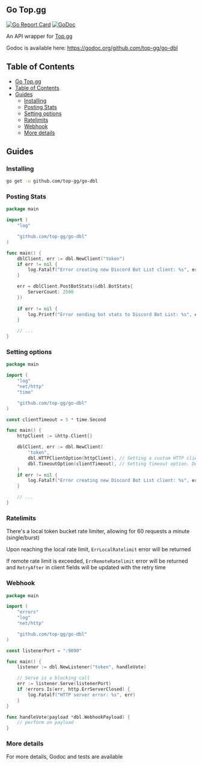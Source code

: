 ## Go Top.gg

[![Go Report Card](https://goreportcard.com/badge/github.com/top-gg/go-dbl)](https://goreportcard.com/report/github.com/top-gg/go-dbl)
[![GoDoc](https://godoc.org/github.com/top-gg/go-dbl?status.svg)](https://godoc.org/github.com/top-gg/go-dbl)

An API wrapper for [Top.gg](https://top.gg/)

Godoc is available here: https://godoc.org/github.com/top-gg/go-dbl

<!-- START doctoc generated TOC please keep comment here to allow auto update -->
<!-- DON'T EDIT THIS SECTION, INSTEAD RE-RUN doctoc TO UPDATE -->
## Table of Contents

- [Go Top.gg](#go-topgg)
- [Table of Contents](#table-of-contents)
- [Guides](#guides)
	- [Installing](#installing)
	- [Posting Stats](#posting-stats)
	- [Setting options](#setting-options)
	- [Ratelimits](#ratelimits)
	- [Webhook](#webhook)
	- [More details](#more-details)

<!-- END doctoc generated TOC please keep comment here to allow auto update -->

## Guides

### Installing

```bash
go get -u github.com/top-gg/go-dbl
```

### Posting Stats

```go
package main

import (
	"log"

	"github.com/top-gg/go-dbl"
)

func main() {
	dblClient, err := dbl.NewClient("token")
	if err != nil {
		log.Fatalf("Error creating new Discord Bot List client: %s", err)
	}

	err = dblClient.PostBotStats(&dbl.BotStats{
		ServerCount: 2500
	})
  
	if err != nil {
		log.Printf("Error sending bot stats to Discord Bot List: %s", err)
	}

	// ...
}
```

### Setting options

```go
package main

import (
	"log"
	"net/http"
	"time"

	"github.com/top-gg/go-dbl"
)

const clientTimeout = 5 * time.Second

func main() {
	httpClient := &http.Client{}

	dblClient, err := dbl.NewClient(
		"token",
		dbl.HTTPClientOption(httpClient), // Setting a custom HTTP client. Default is *http.Client with default timeout.
		dbl.TimeoutOption(clientTimeout), // Setting timeout option. Default is 3 seconds
	)
	if err != nil {
		log.Fatalf("Error creating new Discord Bot List client: %s", err)
	}

	// ...
}
```

### Ratelimits

There's a local token bucket rate limiter, allowing for 60 requests a minute (single/burst)

Upon reaching the local rate limit, `ErrLocalRatelimit` error will be returned

If remote rate limit is exceeded, `ErrRemoteRatelimit` error will be returned and `RetryAfter` in client fields will be updated with the retry time

### Webhook

```go
package main

import (
	"errors"
	"log"
	"net/http"

	"github.com/top-gg/go-dbl"
)

const listenerPort = ":9090"

func main() {
	listener := dbl.NewListener("token", handleVote)

	// Serve is a blocking call
	err := listener.Serve(listenerPort)
	if !errors.Is(err, http.ErrServerClosed) {
		log.Fatalf("HTTP server error: %s", err)
	}
}

func handleVote(payload *dbl.WebhookPayload) {
	// perform on payload
}
```

### More details

For more details, Godoc and tests are available
